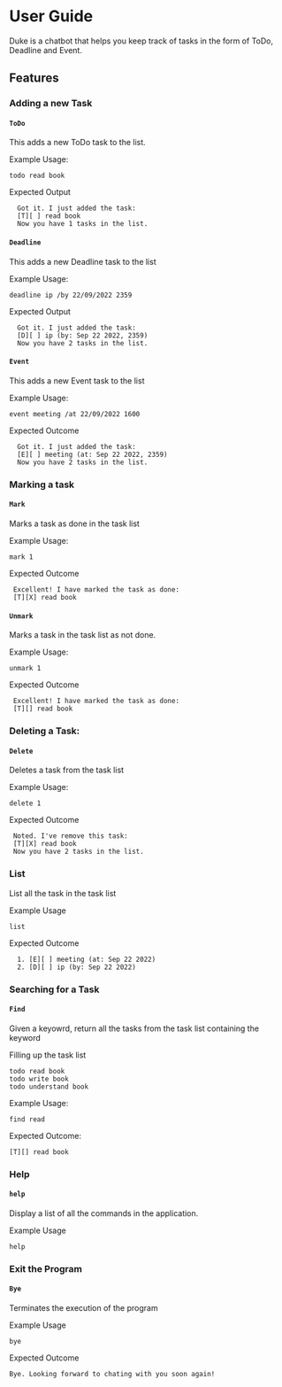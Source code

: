 # User Guide

Duke is a chatbot that helps you keep track of tasks in the form of ToDo, Deadline and Event. 

## Features 

### Adding a new Task

#### `ToDo`

This adds a new ToDo task to the list.

Example Usage:

```
todo read book 
```
Expected Output 

```
  Got it. I just added the task: 
  [T][ ] read book 
  Now you have 1 tasks in the list.
```

#### `Deadline`

This adds a new Deadline task to the list 

Example Usage:

```
deadline ip /by 22/09/2022 2359
```

Expected Output 

```
  Got it. I just added the task: 
  [D][ ] ip (by: Sep 22 2022, 2359)
  Now you have 2 tasks in the list.
```

#### `Event`

This adds a new Event task to the list 

Example Usage:

```
event meeting /at 22/09/2022 1600
```

Expected Outcome

```
  Got it. I just added the task: 
  [E][ ] meeting (at: Sep 22 2022, 2359)
  Now you have 2 tasks in the list.
```

### Marking a task 

#### `Mark`

Marks a task as done in the task list 

Example Usage:

```
mark 1 
```
Expected Outcome

```
 Excellent! I have marked the task as done: 
 [T][X] read book 
```


#### `Unmark`

Marks a task in the task list as not done. 

Example Usage:

```
unmark 1 
```

Expected Outcome

```
 Excellent! I have marked the task as done: 
 [T][] read book 
```


### Deleting a Task: 

#### `Delete`

Deletes a task from the task list 

Example Usage:

```
delete 1 
```

Expected Outcome

```
 Noted. I've remove this task: 
 [T][X] read book 
 Now you have 2 tasks in the list.
```


### List 

List all the task in the task list 

Example Usage 

```
list
```

Expected Outcome

```
  1. [E][ ] meeting (at: Sep 22 2022)
  2. [D][ ] ip (by: Sep 22 2022)
```


### Searching for a Task 

#### `Find`

Given a keyowrd, return all the tasks from the task list containing the keyword


Filling up the task list 
```
todo read book
todo write book 
todo understand book
```

Example Usage:

```
find read
```

Expected Outcome:

```
[T][] read book 
```

### Help 

#### `help`

Display a list of all the commands in the application. 

Example Usage

```
help
```

### Exit the Program 

#### `Bye`

Terminates the execution of the program 

Example Usage

```
bye
```
Expected Outcome
```
Bye. Looking forward to chating with you soon again!
```



